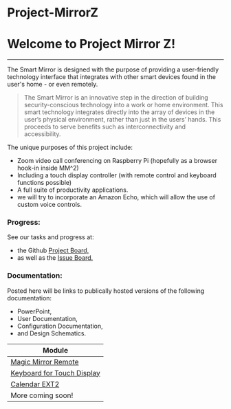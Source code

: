 # Project-MirrorZ

# Welcome to Project Mirror Z!
-----
The Smart Mirror is designed with the purpose of providing a user-friendly technology interface that integrates with other smart devices found in the user's home - or even remotely.

> The Smart Mirror is an innovative step in the direction of building security-conscious technology into a work or home environment. 
This smart technology integrates directly into the array of devices in the user’s physical environment, rather than just in the users’ hands.
This proceeds to serve benefits such as interconnectivity and accessibility.

The unique purposes of this project include:
- Zoom video call conferencing on Raspberry Pi (hopefully as a browser hook-in inside MM^2)
- Including a touch display controller (with remote control and keyboard functions possible)
- A full suite of productivity applications. 
- we will try to incorporate an Amazon Echo, which will allow the use of custom voice controls. 

### Progress:
See our tasks and progress at:
- the Github [Project Board,](https://github.com/EzraBoersma/Project-MirrorZ/projects/1 "Project Board") 
- as well as the [Issue Board.](https://github.com/EzraBoersma/Project-MirrorZ/issues "Issue Board")

### Documentation:
Posted here will be links to publically hosted versions of the following documentation: 
- PowerPoint,
- User Documentation, 
- Configuration Documentation,
- and Design Schematics.


| Module      | 
| ------------- |
| [Magic Mirror Remote](https://github.com/Jopyth/MMM-Remote-Control) |
| [Keyboard for Touch Display]( https://github.com/lavolp3/MMM-Keyboard) | 
| [Calendar EXT2](https://github.com/MMM-CalendarExt2/MMM-CalendarExtTimeline) | 
|  More coming soon! |
